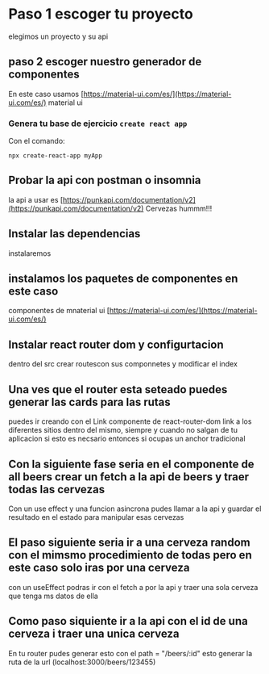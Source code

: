 # Paso 1 escoger tu proyecto

elegimos un proyecto y su api

## paso 2 escoger nuestro generador de componentes

En este caso usamos [https://material-ui.com/es/](https://material-ui.com/es/) material ui

### Genera tu base de ejercicio `create react app `

Con el comando:

```
npx create-react-app myApp
```

## Probar la api con postman o insomnia

la api a usar es [https://punkapi.com/documentation/v2](https://punkapi.com/documentation/v2) Cervezas hummm!!!

## Instalar las dependencias

instalaremos

## instalamos los paquetes de componentes en este caso

componentes de mnaterial ui [https://material-ui.com/es/](https://material-ui.com/es/)

## Instalar react router dom y configurtacion

dentro del src crear routescon sus componnetes y modificar el index

## Una ves que el router esta seteado puedes generar las cards para las rutas

puedes ir creando con el Link componente de react-router-dom link a los diferentes sitios dentro del mismo,
siempre y cuando no salgan de tu aplicacion si esto es necsario entonces si ocupas un anchor tradicional <a></a>

## Con la siguiente fase seria en el componente de all beers crear un fetch a la api de beers y traer todas las cervezas

Con un use effect y una funcion asincrona pudes llamar a la api y guardar el resultado en el estado para manipular esas cervezas

## El paso siguiente seria ir a una cerveza random con el mimsmo procedimiento de todas pero en este caso solo iras por una cerveza

con un useEffect podras ir con el fetch a por la api y traer una sola cerveza que tenga ms datos de ella

## Como paso siquiente ir a la api con el id de una cerveza i traer una unica cerveza

En tu router pudes generar esto con el path = "/beers/:id" esto generar la ruta de la url (localhost:3000/beers/123455)
